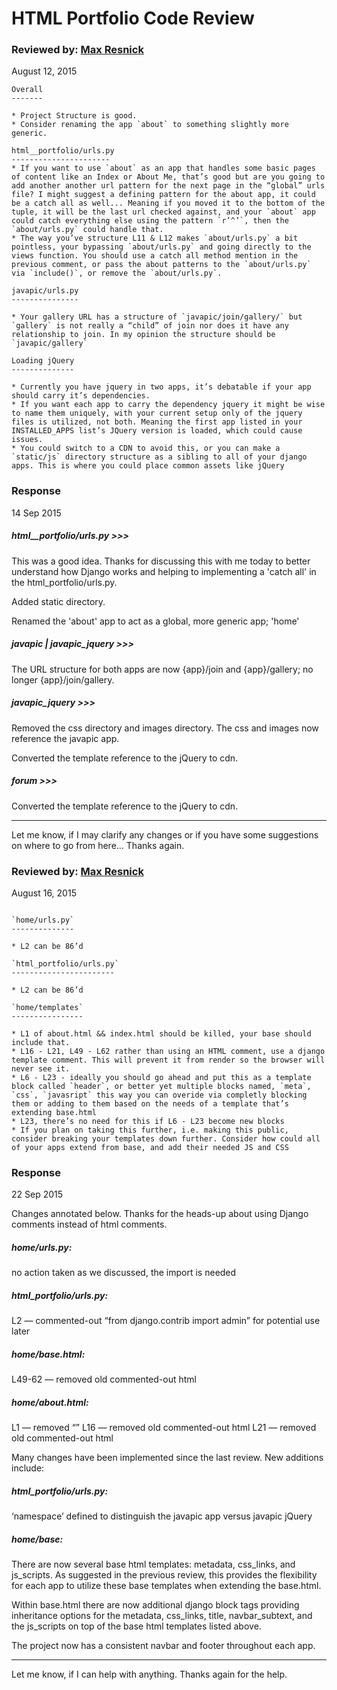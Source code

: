# HTML Portfolio Code Review

### Reviewed by: [Max Resnick](https://github.com/PDXDevCampJuly/max-resnick)
August 12, 2015

```
Overall
-------

* Project Structure is good.
* Consider renaming the app `about` to something slightly more generic.

html__portfolio/urls.py
----------------------
* If you want to use `about` as an app that handles some basic pages of content like an Index or About Me, that’s good but are you going to add another another url pattern for the next page in the “global” urls file? I might suggest a defining pattern for the about app, it could be a catch all as well... Meaning if you moved it to the bottom of the tuple, it will be the last url checked against, and your `about` app could catch everything else using the pattern `r’^’`, then the `about/urls.py` could handle that.
* The way you’ve structure L11 & L12 makes `about/urls.py` a bit pointless, your bypassing `about/urls.py` and going directly to the views function. You should use a catch all method mention in the previous comment, or pass the about patterns to the `about/urls.py` via `include()`, or remove the `about/urls.py`.

javapic/urls.py
---------------

* Your gallery URL has a structure of `javapic/join/gallery/` but `gallery` is not really a “child” of join nor does it have any relationship to join. In my opinion the structure should be `javapic/gallery`

Loading jQuery
--------------

* Currently you have jquery in two apps, it’s debatable if your app should carry it’s dependencies.
* If you want each app to carry the dependency jquery it might be wise to name them uniquely, with your current setup only of the jquery files is utilized, not both. Meaning the first app listed in your INSTALLED_APPS list’s JQuery version is loaded, which could cause issues.
* You could switch to a CDN to avoid this, or you can make a `static/js` directory structure as a sibling to all of your django apps. This is where you could place common assets like jQuery
```

### Response
14 Sep 2015

##### html__portfolio/urls.py >>>

This was a good idea. Thanks for discussing this with me today to better understand how Django works and helping to implementing a 'catch all' in the html_portfolio/urls.py.

Added static directory.

Renamed the 'about' app to act as a global, more generic app; 'home'

##### javapic | javapic_jquery >>>

The URL structure for both apps are now {app}/join and {app}/gallery; no longer {app}/join/gallery.

##### javapic_jquery >>>

Removed the css directory and images directory. The css and images now reference the javapic app.

Converted the template reference to the jQuery to cdn.

##### forum >>>

Converted the template reference to the jQuery to cdn.

---
Let me know, if I may clarify any changes or if you have some suggestions on where to go from here… Thanks again.


### Reviewed by: [Max Resnick](https://github.com/PDXDevCampJuly/max-resnick)
August 16, 2015

```

`home/urls.py`
--------------

* L2 can be 86’d

`html_portfolio/urls.py`
-----------------------

* L2 can be 86’d

`home/templates`
----------------

* L1 of about.html && index.html should be killed, your base should include that.
* L16 - L21, L49 - L62 rather than using an HTML comment, use a django template comment. This will prevent it from render so the browser will never see it.
* L6 - L23 - ideally you should go ahead and put this as a template block called `header`, or better yet multiple blocks named, `meta`, `css`, `javasript` this way you can overide via completly blocking them or adding to them based on the needs of a template that’s extending base.html
* L23, there’s no need for this if L6 - L23 become new blocks
* If you plan on taking this further, i.e. making this public, consider breaking your templates down further. Consider how could all of your apps extend from base, and add their needed JS and CSS
```

### Response
22 Sep 2015

Changes annotated below. Thanks for the heads-up about using Django comments instead of html comments. 

##### home/urls.py:
no action taken as we discussed, the import is needed

##### html_portfolio/urls.py:
L2 — commented-out “from django.contrib import admin” for potential use later

##### home/base.html:
L49-62 — removed old commented-out html

##### home/about.html:
L1 — removed “<!DOCTYPE html>”
L16 — removed old commented-out html
L21 — removed old commented-out html

Many changes have been implemented since the last review. New additions include:

##### html_portfolio/urls.py:
‘namespace’ defined to distinguish the javapic app versus javapic jQuery

##### home/base:
There are now several base html templates: metadata, css_links, and js_scripts. As suggested in the previous review, this provides the flexibility for each app to utilize these base templates when extending the base.html. 

Within base.html there are now additional django block tags providing inheritance options for the metadata, css_links, title, navbar_subtext, and the js_scripts on top of the base html templates listed above. 

The project now has a consistent navbar and footer throughout each app.  

---
Let me know, if I can help with anything. Thanks again for the help.

